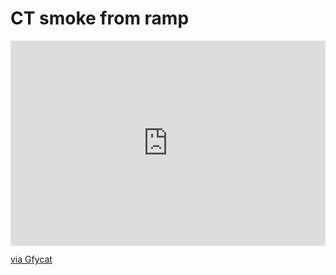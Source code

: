 # CT smoke from ramp

<div style='position:relative; padding-bottom:calc(56.25% + 44px)'><iframe src='https://gfycat.com/ifr/ElegantImportantCricket' frameborder='0' scrolling='no' width='100%' height='100%' style='position:absolute;top:0;left:0;' allowfullscreen></iframe></div><p> <a href="https://gfycat.com/elegantimportantcricket">via Gfycat</a></p>